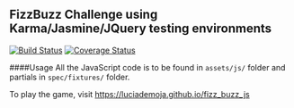 ## FizzBuzz Challenge using Karma/Jasmine/JQuery testing environments
[![Build Status](https://travis-ci.org/luciademoja/fizz_buzz_js.svg?branch=master)](https://travis-ci.org/luciademoja/fizz_buzz_js)
[![Coverage Status](https://coveralls.io/repos/github/luciademoja/fizz_buzz_js/badge.svg?branch=master)](https://coveralls.io/github/luciademoja/fizz_buzz_js?branch=master)

####Usage
All the JavaScript code is to be found in `assets/js/` folder and partials in `spec/fixtures/` folder.

To play the game, visit https://luciademoja.github.io/fizz_buzz_js


